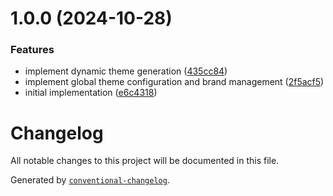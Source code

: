 # 1.0.0 (2024-10-28)


### Features

* implement dynamic theme generation ([435cc84](https://github.com/jmalloryskinner/leonardo-color/commit/435cc847d9615c41e3225a3492ae6bde5566ed30))
* implement global theme configuration and brand management ([2f5acf5](https://github.com/jmalloryskinner/leonardo-color/commit/2f5acf54d6c58be5165063da944183f360f9f56d))
* initial implementation ([e6c4318](https://github.com/jmalloryskinner/leonardo-color/commit/e6c4318d96ddfdf492b71accaac6fba15509646c))



# Changelog

All notable changes to this project will be documented in this file.

Generated by [`conventional-changelog`](https://github.com/conventional-changelog/conventional-changelog).

